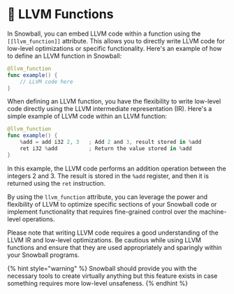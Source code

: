 # 💢 LLVM Functions

In Snowball, you can embed LLVM code within a function using the `[[llvm_function]]` attribute. This allows you to directly write LLVM code for low-level optimizations or specific functionality. Here's an example of how to define an LLVM function in Snowball:

```swift
@llvm_function
func example() {
    // LLVM code here
}
```

When defining an LLVM function, you have the flexibility to write low-level code directly using the LLVM intermediate representation (IR). Here's a simple example of LLVM code within an LLVM function:

```swift
@llvm_function
func example() {
    %add = add i32 2, 3   ; Add 2 and 3, result stored in %add
    ret i32 %add          ; Return the value stored in %add
}
```

In this example, the LLVM code performs an addition operation between the integers 2 and 3. The result is stored in the `%add` register, and then it is returned using the `ret` instruction.

By using the `llvm_function` attribute, you can leverage the power and flexibility of LLVM to optimize specific sections of your Snowball code or implement functionality that requires fine-grained control over the machine-level operations.

Please note that writing LLVM code requires a good understanding of the LLVM IR and low-level optimizations. Be cautious while using LLVM functions and ensure that they are used appropriately and sparingly within your Snowball programs.

{% hint style="warning" %}
Snowball should provide you with the necessary tools to create virtually anything but this feature exists in case something requires more low-level unsafeness.
{% endhint %}
